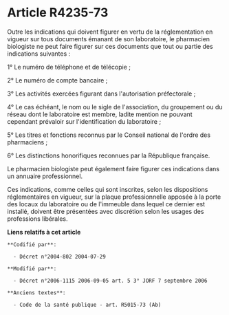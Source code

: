 # Article R4235-73

Outre les indications qui doivent figurer en vertu de la réglementation en vigueur sur tous documents émanant de son
laboratoire, le pharmacien biologiste ne peut faire figurer sur ces documents que tout ou partie des indications suivantes :

1° Le numéro de téléphone et de télécopie ;

2° Le numéro de compte bancaire ;

3° Les activités exercées figurant dans l'autorisation préfectorale ;

4° Le cas échéant, le nom ou le sigle de l'association, du groupement ou du réseau dont le laboratoire est membre, ladite
mention ne pouvant cependant prévaloir sur l'identification du laboratoire ;

5° Les titres et fonctions reconnus par le Conseil national de l'ordre des pharmaciens ;

6° Les distinctions honorifiques reconnues par la République française.

Le pharmacien biologiste peut également faire figurer ces indications dans un annuaire professionnel.

Ces indications, comme celles qui sont inscrites, selon les dispositions réglementaires en vigueur, sur la plaque
professionnelle apposée à la porte des locaux du laboratoire ou de l'immeuble dans lequel ce dernier est installé, doivent
être présentées avec discrétion selon les usages des professions libérales.

**Liens relatifs à cet article**

	**Codifié par**:

	  - Décret n°2004-802 2004-07-29

	**Modifié par**:

	  - Décret n°2006-1115 2006-09-05 art. 5 3° JORF 7 septembre 2006

	**Anciens textes**:

	  - Code de la santé publique - art. R5015-73 (Ab)
